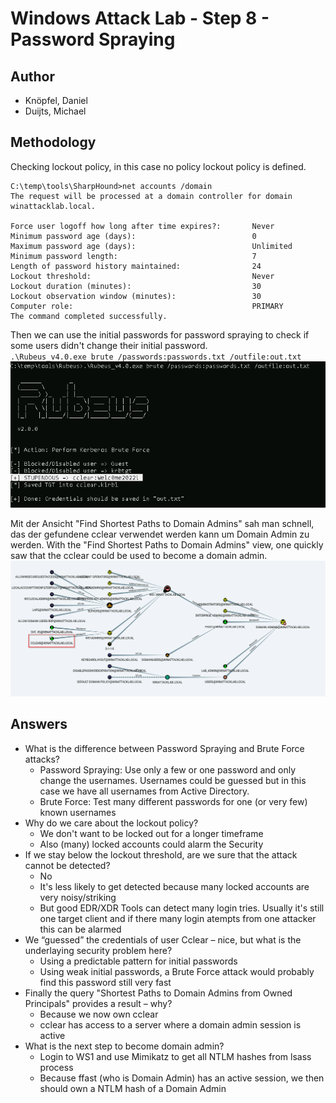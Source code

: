 # Windows Attack Lab - Step 8 - Password Spraying

## Author
* Knöpfel, Daniel
* Duijts, Michael

## Methodology

Checking lockout policy, in this case no policy lockout policy is defined.
```
C:\temp\tools\SharpHound>net accounts /domain
The request will be processed at a domain controller for domain winattacklab.local.

Force user logoff how long after time expires?:       Never
Minimum password age (days):                          0
Maximum password age (days):                          Unlimited
Minimum password length:                              7
Length of password history maintained:                24
Lockout threshold:                                    Never
Lockout duration (minutes):                           30
Lockout observation window (minutes):                 30
Computer role:                                        PRIMARY
The command completed successfully.
```

Then we can use the initial passwords for password spraying to check if some users didn't change their initial password.  
`.\Rubeus_v4.0.exe brute /passwords:passwords.txt /outfile:out.txt`
![rubeus](Media/03-rubeus.png)

Mit der Ansicht "Find Shortest Paths to Domain Admins" sah man schnell, das der gefundene cclear verwendet werden kann um Domain Admin zu werden.
With the "Find Shortest Paths to Domain Admins" view, one quickly saw that the cclear could be used to become a domain admin.
![bloodhound-cclear](Media/03-bloodhound-cclear.png)

## Answers

* What is the difference between Password Spraying and Brute Force attacks?
  * Password Spraying: Use only a few or one password and only change the usernames. Usernames could be guessed but in this case we have all usernames from Active Directory.
  * Brute Force: Test many different passwords for one (or very few) known usernames
* Why do we care about the lockout policy?
  * We don't want to be locked out for a longer timeframe
  * Also (many) locked accounts could alarm the Security
* If we stay below the lockout threshold, are we sure that the attack cannot be detected?
  * No
  * It's less likely to get detected because many locked accounts are very noisy/striking
  * But good EDR/XDR Tools can detect many login tries. Usually it's still one target client and if there many login atempts from one attacker this can be alarmed
* We “guessed” the credentials of user Cclear – nice, but what is the underlaying security problem here?
  * Using a predictable pattern for initial passwords
  * Using weak initial passwords, a Brute Force attack would probably find this password still very fast
* Finally the query "Shortest Paths to Domain Admins from Owned Principals" provides a result – why?
  * Because we now own cclear
  * cclear has access to a server where a domain admin session is active
* What is the next step to become domain admin?
  * Login to WS1 and use Mimikatz to get all NTLM hashes from lsass process
  * Because ffast (who is Domain Admin) has an active session, we then should own a NTLM hash of a Domain Admin